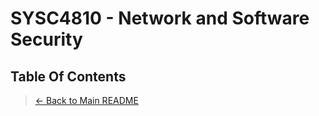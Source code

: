 # SYSC4810 - Network and Software Security

## Table Of Contents

> [← Back to Main README](../../README.md)
